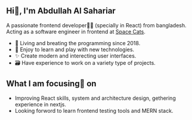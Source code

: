 ## Hi👋, I'm Abdullah Al Sahariar

A passionate frontend developer🦸‍♂️ (specially in React) from bangladesh. Acting as a software engineer in frontend at [Space Cats](https://spacecats.tech/).

- 📅 Living and breating the programming since 2018.
- 🌱 Enjoy to learn and play with new technologies.
- ✨ Create modern and interecting user interfaces.
- 🗃️ Have experience to work on a variety type of projects.

## What I am focusing🔎 on

- Improving React skills, system and architecture design, gethering experience in nextjs.
- Looking forword to learn frontend testing tools and MERN stack.

<!--
**shahariar50/shahariar50** is a ✨ _special_ ✨ repository because its `README.md` (this file) appears on your GitHub profile.

Here are some ideas to get you started:

- 🔭 I’m currently working on ...
- 🌱 I’m currently learning ...
- 👯 I’m looking to collaborate on ...
- 🤔 I’m looking for help with ...
- 💬 Ask me about ...
- 📫 How to reach me: ...
- 😄 Pronouns: ...
- ⚡ Fun fact: ...
-->
